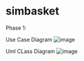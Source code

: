# simbasket

Phase 1:

Use Case Diagram
![image](https://github.com/user-attachments/assets/b01de5ac-2b82-417a-a80e-f5335ab3dd2a)

Uml CLass Diagram
![image](https://github.com/user-attachments/assets/090e14f1-fcf4-4c43-a196-2d999358bf09)
